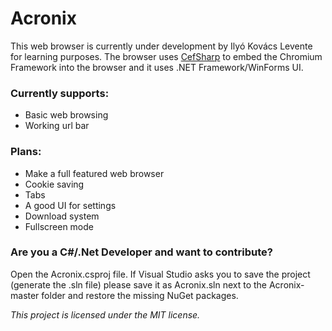 # Acronix

This web browser is currently under development by Ilyó Kovács Levente for learning purposes. The browser uses [CefSharp](http://https://github.com/cefsharp/CefSharp/ "CefSharp") to embed the Chromium Framework into the browser and it uses .NET Framework/WinForms UI.

### Currently supports:
- Basic web browsing
- Working url bar

### Plans:
- Make a full featured web browser
- Cookie saving
- Tabs
- A good UI for settings
- Download system
- Fullscreen mode

### Are you a C#/.Net Developer and want to contribute?
Open the Acronix.csproj file. If Visual Studio asks you to save the project (generate the .sln file) please save it as Acronix.sln next to the Acronix-master folder and restore the missing NuGet packages.

*This project is licensed under the MIT license.*
